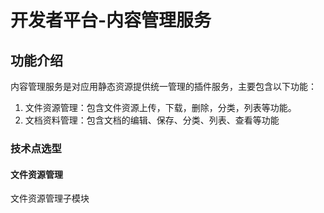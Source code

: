 # 开发者平台-内容管理服务

## 功能介绍
内容管理服务是对应用静态资源提供统一管理的插件服务，主要包含以下功能：
1. 文件资源管理：包含文件资源上传，下载，删除，分类，列表等功能。
2. 文档资料管理：包含文档的编辑、保存、分类、列表、查看等功能

### 技术点选型
#### 文件资源管理
文件资源管理子模块